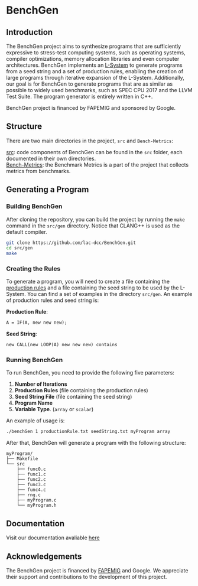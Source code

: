 # BenchGen

## Introduction
The BenchGen project aims to synthesize programs that are sufficiently expressive to stress-test computing systems, such as operating systems, compiler optimizations, memory allocation libraries and even computer architectures.
BenchGen implements an [L-System](https://en.wikipedia.org/wiki/L-system) to generate programs from a seed string and a set of production rules, enabling the creation of large programs through iterative expansion of the L-System. Additionally, our goal is for BenchGen to generate programs that are as similar as possible to widely used benchmarks, such as SPEC CPU 2017 and the LLVM Test Suite.
The program generator is entirely written in C++.

BenchGen project is financed by FAPEMIG and sponsored by Google.

## Structure
There are two main directories in the project, `src` and `Bench-Metrics`: 

[src](./src/): code components of BenchGen can be found in the `src` folder, each documented in their own directories. \
[Bench-Metrics](./Bench-Metrics): the Benchmark Metrics is a part of the project that collects metrics from benchmarks.

## Generating a Program

### Building BenchGen
After cloning the repository, you can build the project by running the `make` command in the `src/gen` directory. Notice that CLANG++ is used as the default compiler.
```bash
git clone https://github.com/lac-dcc/BenchGen.git
cd src/gen
make
```

### Creating the Rules
To generate a program, you will need to create a file containing the [production rules](https://en.wikipedia.org/wiki/Production_(computer_science)) and a file containing the seed string to be used by the L-System.
You can find a set of examples in the directory `src/gen`. An example of production rules and seed string is:

**Production Rule**: 
```txt
A = IF(A, new new new);
```

**Seed String**: 
```txt
new CALL(new LOOP(A) new new new) contains
```
### Running BenchGen
To run BenchGen, you need to provide the following five parameters:

1. **Number of Iterations**
2. **Production Rules** (file containing the production rules)
3. **Seed String File** (file containing the seed string)
4. **Program Name**
5. **Variable Type**. (`array` or `scalar`)
   
An example of usage is:
``` bash
./benchGen 1 productionRule.txt seedString.txt myProgram array
```
After that, BenchGen will generate a program with the following structure:

```
myProgram/
├── Makefile
└── src
    ├── func0.c
    ├── func1.c
    ├── func2.c
    ├── func3.c
    ├── func4.c
    ├── rng.c
    ├── myProgram.c
    └── myProgram.h
```

## Documentation
Visit our documentation avaliable [here](https://benchgen.github.io/index.html)

## Acknowledgements

The BenchGen project is financed by [FAPEMIG](http://www.fapemig.br/pt/) and Google. We appreciate their support and contributions to the development of this project.
